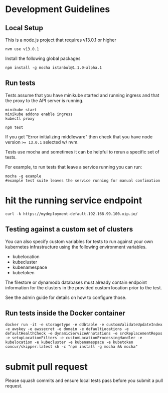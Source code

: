 # Development Guidelines

## Local Setup

This is a node.js project that requires v13.0.1 or higher

```
nvm use v13.0.1
```

Install the following global packages

```
npm install -g mocha istanbul@1.1.0-alpha.1
```

## Run tests

Tests assume that you have minikube started and running ingress and that the proxy to the API server is running.

```
minikube start
minikube addons enable ingress
kubectl proxy
```

```
npm test
```

If you get "Error initializing middleware" then check that you have node version `>= 13.0.1` selected w/ nvm.

Tests use mocha and sometimes it can be helpful to rerun a specific set of tests. 

For example, to run tests that leave a service running you can run:

```text
mocha -g example 
#example test suite leaves the service running for manual confimation
```

# hit the running service endpoint

`curl -k https://mydeployment-default.192.168.99.100.xip.io/`

## Testing against a custom set of clusters

You can also specify custom variables for tests to run against your own kubernetes infrastructure using the following environment variables.

- kubelocation
- kubecluster
- kubenamespace
- kubetoken

The filestore or dynamodb databases must already contain endpoint information for the clusters in the provided custom location prior to the test.

See the admin guide for details on how to configure those.

## Run tests inside the Docker container

```
docker run -it -e storagetype -e ddbtable -e customValidateUpdateIndex -e awskey -e awssecret -e domain -e defaultLocations -e defaultHealthCheck -e dynamicServiceAnnotations -e srcReplacementRepos -e setupLocationFilters -e customLocationProcessingHandler -e kubelocation -e kubecluster -e kubenamespace -e kubetoken concur/skipper:latest sh -c "npm install -g mocha && mocha"
```

# submit pull request

Please squash commits and ensure local tests pass before you submit a pull request.
